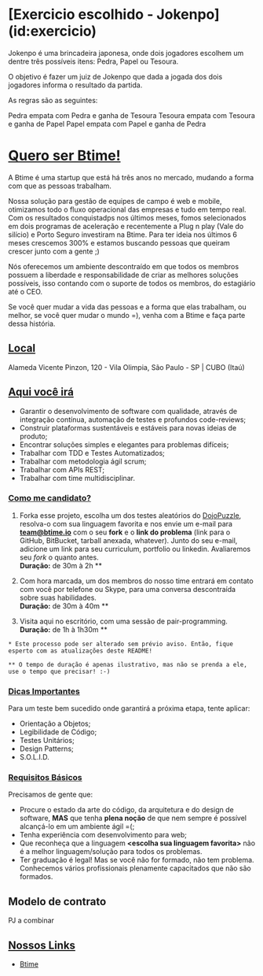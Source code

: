 # [Exercicio escolhido - Jokenpo] (id:exercicio)
Jokenpo é uma brincadeira japonesa, onde dois jogadores escolhem um dentre três possíveis itens: Pedra, Papel ou Tesoura.

O objetivo é fazer um juiz de Jokenpo que dada a jogada dos dois jogadores informa o resultado da partida.

As regras são as seguintes:

Pedra empata com Pedra e ganha de Tesoura
Tesoura empata com Tesoura e ganha de Papel
Papel empata com Papel e ganha de Pedra




# [Quero ser Btime!](id:title)

A Btime é uma startup que está há três anos no mercado, mudando a forma com que as pessoas trabalham. 

Nossa solução para gestão de equipes de campo é web e mobile, otimizamos todo o fluxo operacional das empresas e tudo em tempo real. Com os resultados conquistadps nos últimos meses, fomos selecionados em dois programas de aceleração e recentemente a Plug n play (Vale do silício) e Porto Seguro investiram na Btime. Para ter ideia nos últimos 6 meses crescemos 300% e estamos buscando pessoas que queiram crescer junto com a gente ;)

Nós oferecemos um ambiente descontraído em que todos os membros possuem a liberdade e responsabilidade de criar as melhores soluções possíveis, isso contando com o suporte de todos os membros, do estagiário até o CEO.

Se você quer mudar a vida das pessoas e a forma que elas trabalham, ou melhor, se você quer mudar o mundo =), venha com a Btime e faça parte dessa história.

## [Local](id:place)

Alameda Vicente Pinzon, 120 - Vila Olimpia, São Paulo - SP | CUBO (Itaú)

## [Aqui você irá](id:youWill)

- Garantir o desenvolvimento de software com qualidade, através de integração contínua, automação de testes e profundos code-reviews;
- Construir plataformas sustentáveis e estáveis para novas ideias de produto; 
- Encontrar soluções simples e elegantes para problemas difíceis; 
- Trabalhar com TDD e Testes Automatizados; 
- Trabalhar com metodologia ágil scrum;
- Trabalhar com APIs REST;
- Trabalhar com time multidisciplinar.


### [Como me candidato?](id:howDoIApply)
1. Forka esse projeto, escolha um dos testes aleatórios do [DojoPuzzle](http://dojopuzzles.com/), resolva-o com sua linguagem favorita e nos envie um e-mail para **team@btime.io** com o seu **fork** e o **link do problema** (link para o GitHub, BitBucket, tarball anexada, whatever). Junto do seu e-mail, adicione um link para seu curriculum, portfolio ou linkedin. Avaliaremos seu *fork* o quanto antes.<br />
**Duração:** de 30m à 2h **

2. Com hora marcada, um dos membros do nosso time entrará em contato com você por telefone ou Skype, para uma conversa descontraída sobre suas habilidades.<br />
**Duração:** de 30m à 40m **

3. Visita aqui no escritório, com uma sessão de pair-programming.<br />
**Duração:** de 1h à 1h30m **

`* Este processo pode ser alterado sem prévio aviso. Então, fique esperto com as atualizações deste README!`

`** O tempo de duração é apenas ilustrativo, mas não se prenda a ele, use o tempo que precisar! :-)`

### [Dicas Importantes](id:importantTips)
Para um teste bem sucedido onde garantirá a próxima etapa, tente aplicar:

* Orientação a Objetos;
* Legibilidade de Código;
* Testes Unitários;
* Design Patterns;
* S.O.L.I.D.

### [Requisitos Básicos](id:basicRequirements)
Precisamos de gente que:

* Procure o estado da arte do código, da arquitetura e do design de software, **MAS** que tenha **plena noção** de que nem sempre é possível alcançá-lo em um ambiente ágil =(;
* Tenha experiência com desenvolvimento para web;
* Que reconheça que a linguagem **&lt;escolha sua linguagem favorita&gt;** não é a melhor linguagem/solução para todos os problemas.
* Ter graduação é legal! Mas se você não for formado, não tem problema. Conhecemos vários profissionais plenamente capacitados que não são formados.

## Modelo de contrato

PJ a combinar

## [Nossos Links](id:extraLinks)
* [Btime](https://btime.io)
